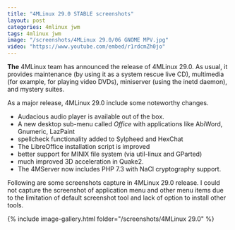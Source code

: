 ```yaml
---
title: "4MLinux 29.0 STABLE screenshots"
layout: post
categories: 4mlinux jwm
tags: 4mlinux jwm
image: "/screenshots/4MLinux 29.0/06 GNOME MPV.jpg"
video: "https://www.youtube.com/embed/r1rdcmZh0jo"
---
```


**The** 4MLinux team has announced the release of 4MLinux 29.0. As usual, it provides maintenance (by using it as a system rescue live CD), multimedia (for example, for playing video DVDs), miniserver (using the inetd daemon), and mystery suites.

As a major release, 4MLinux 29.0 include some noteworthy changes.
- Audacious audio player is available out of the box.
- A new desktop ‬sub-menu called *Office* ‭‬with applications like AbiWord, Gnumeric, LazPaint
- spellcheck functionality added to Sylpheed and HexChat
- The LibreOffice installation script is improved
- better support for MINIX file system (via ‬util-linux‭ and GParted)‬
- much improved ‬3D acceleration in Quake2.
- The 4MServer now includes PHP 7.3 with NaCl cryptography support.

Following are some screenshots capture in 4MLinux 29.0 release. I could not capture the screenshot of application menu and other menu items due to the limitation of default screenshot tool and lack of option to install other tools.

{% include image-gallery.html folder="/screenshots/4MLinux 29.0" %}
